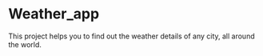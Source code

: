 # Weather_app
This project helps you to find out the weather details of any city, all around the world.
